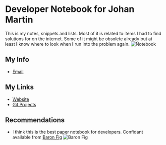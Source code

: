 # Developer Notebook for Johan Martin
This is my notes, snippets and lists. Most of it is related to items I had to find solutions for on the internet. Some of it might be obsolete already but at least I know where to look when I run into the problem again.
![Notebook](https://openclipart.org/download/100339/notebook-black.svg")
## My Info
* [Email](mailto:martin.johan@johan-martin.com)
## My Links
* [Website](http://www.johan-martin.com)
* [Git Projects](https://github.com/catenare)
## Recommendations
* I think this is the best paper notebook for developers. Confidant available from [Baron Fig](https://www.baronfig.com/) 
![Baron Fig](https://cdn.shopify.com/s/files/1/0543/1257/products/confidant_charcoal_flagship_01.jpg?v=1489606782)

